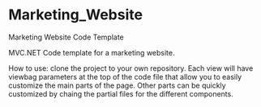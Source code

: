 # Marketing_Website
Marketing Website Code Template

MVC.NET Code template for a marketing website.

How to use: clone the project to your own repository. Each view will have viewbag parameters at the top of the code file that allow you to easily customize the main parts of the page. Other parts can be quickly customized by chaing the partial files for the different components.
